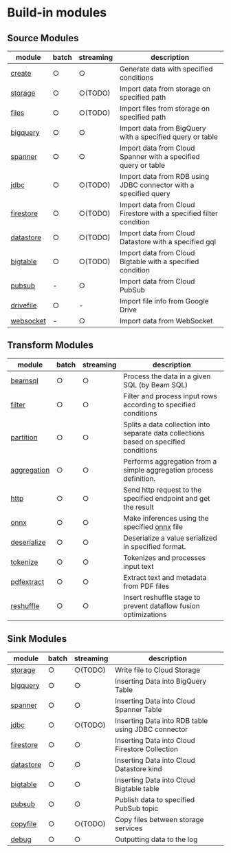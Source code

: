# Build-in modules

## Source Modules

| module                           | batch | streaming | description                                                        |
|----------------------------------|-------|-----------|--------------------------------------------------------------------|
| [create](source/pubsub.md)       | ○     | ○         | Generate data with specified conditions                            |
| [storage](source/storage.md)     | ○     | ○(TODO)   | Import data from storage on specified path                         |
| [files](source/files.md)         | ○     | ○(TODO)   | Import files from storage on specified path                        |
| [bigquery](source/bigquery.md)   | ○     | ○         | Import data from BigQuery with a specified query or table          |
| [spanner](source/spanner.md)     | ○     | ○         | Import data from Cloud Spanner with a specified query or table     |
| [jdbc](source/jdbc.md)           | ○     | ○(TODO)   | Import data from RDB using JDBC connector with a specified query   |
| [firestore](source/firestore.md) | ○     | ○(TODO)   | Import data from Cloud Firestore with a specified filter condition |
| [datastore](source/datastore.md) | ○     | ○(TODO)   | Import data from Cloud Datastore with a specified gql              |
| [bigtable](source/bigtable.md)   | ○     | ○(TODO)   | Import data from Cloud Bigtable with a specified condition         |
| [pubsub](source/pubsub.md)       | -     | ○         | Import data from Cloud PubSub                                      |
| [drivefile](source/drivefile.md) | ○     | -         | Import file info from Google Drive                                 |
| [websocket](source/websocket.md) | -     | ○         | Import data from WebSocket                                         |

## Transform Modules

| module                                  | batch | streaming | description                                                                           |
|-----------------------------------------|-------|-----------|---------------------------------------------------------------------------------------|
| [beamsql](transform/beamsql.md)         | ○     | ○         | Process the data in a given SQL (by Beam SQL)                                         |
| [filter](transform/filter.md)           | ○     | ○         | Filter and process input rows according to specified conditions                       |
| [partition](transform/partition.md)     | ○     | ○         | Splits a data collection into separate data collections based on specified conditions |
| [aggregation](transform/aggregation.md) | ○     | ○         | Performs aggregation from a simple aggregation process definition.                    |
| [http](transform/http.md)               | ○     | ○         | Send http request to the specified endpoint and get the result                        |
| [onnx](transform/onnx.md)               | ○     | ○         | Make inferences using the specified [onnx](https://onnxruntime.ai/) file              |
| [deserialize](transform/deserialize.md) | ○     | ○         | Deserialize a value serialized in specified format.                                   |
| [tokenize](transform/tokenize.md)       | ○     | ○         | Tokenizes and processes input text                                                    |
| [pdfextract](transform/pdfextract.md)   | ○     | ○         | Extract text and metadata from PDF files                                              |
| [reshuffle](transform/reshuffle.md)     | ○     | ○         | Insert reshuffle stage to prevent dataflow fusion optimizations                       |

## Sink Modules

| module                                   | batch | streaming | description                                                |
|------------------------------------------|-------|-----------|------------------------------------------------------------|
| [storage](sink/storage.md)               | ○     | ○(TODO)   | Write file to Cloud Storage                                |
| [bigquery](sink/bigquery.md)             | ○     | ○         | Inserting Data into BigQuery Table                         |
| [spanner](sink/spanner.md)               | ○     | ○         | Inserting Data into Cloud Spanner Table                    |
| [jdbc](sink/jdbc.md)                     | ○     | ○(TODO)   | Inserting Data into RDB table using JDBC connector         |
| [firestore](sink/firestore.md)           | ○     | ○         | Inserting Data into Cloud Firestore Collection             |
| [datastore](sink/datastore.md)           | ○     | ○         | Inserting Data into Cloud Datastore kind                   |
| [bigtable](sink/bigtable.md)             | ○     | ○         | Inserting Data into Cloud Bigtable table                   |
| [pubsub](sink/pubsub.md)                 | ○     | ○         | Publish data to specified PubSub topic                     |
| [copyfile](sink/copyfile.md)             | ○     | ○(TODO)   | Copy files between storage services                        |
| [debug](sink/debug.md)                   | ○     | ○         | Outputting data to the log                                 |
